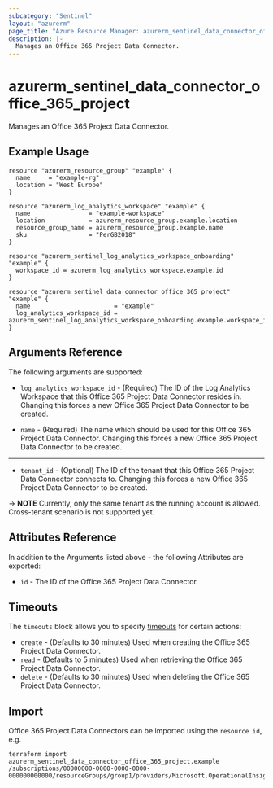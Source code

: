 ```yaml
---
subcategory: "Sentinel"
layout: "azurerm"
page_title: "Azure Resource Manager: azurerm_sentinel_data_connector_office_365_project"
description: |-
  Manages an Office 365 Project Data Connector.
---
```


# azurerm_sentinel_data_connector_office_365_project

Manages an Office 365 Project Data Connector.

## Example Usage

```hcl
resource "azurerm_resource_group" "example" {
  name     = "example-rg"
  location = "West Europe"
}

resource "azurerm_log_analytics_workspace" "example" {
  name                = "example-workspace"
  location            = azurerm_resource_group.example.location
  resource_group_name = azurerm_resource_group.example.name
  sku                 = "PerGB2018"
}

resource "azurerm_sentinel_log_analytics_workspace_onboarding" "example" {
  workspace_id = azurerm_log_analytics_workspace.example.id
}

resource "azurerm_sentinel_data_connector_office_365_project" "example" {
  name                       = "example"
  log_analytics_workspace_id = azurerm_sentinel_log_analytics_workspace_onboarding.example.workspace_id
}
```

## Arguments Reference

The following arguments are supported:

* `log_analytics_workspace_id` - (Required) The ID of the Log Analytics Workspace that this Office 365 Project Data Connector resides in. Changing this forces a new Office 365 Project Data Connector to be created.

* `name` - (Required) The name which should be used for this Office 365 Project Data Connector. Changing this forces a new Office 365 Project Data Connector to be created.

---

* `tenant_id` - (Optional) The ID of the tenant that this Office 365 Project Data Connector connects to. Changing this forces a new Office 365 Project Data Connector to be created.

-> **NOTE** Currently, only the same tenant as the running account is allowed. Cross-tenant scenario is not supported yet.

## Attributes Reference

In addition to the Arguments listed above - the following Attributes are exported:

* `id` - The ID of the Office 365 Project Data Connector.

## Timeouts

The `timeouts` block allows you to specify [timeouts](https://www.terraform.io/language/resources/syntax#operation-timeouts) for certain actions:

* `create` - (Defaults to 30 minutes) Used when creating the Office 365 Project Data Connector.
* `read` - (Defaults to 5 minutes) Used when retrieving the Office 365 Project Data Connector.
* `delete` - (Defaults to 30 minutes) Used when deleting the Office 365 Project Data Connector.

## Import

Office 365 Project Data Connectors can be imported using the `resource id`, e.g.

```shell
terraform import azurerm_sentinel_data_connector_office_365_project.example /subscriptions/00000000-0000-0000-0000-000000000000/resourceGroups/group1/providers/Microsoft.OperationalInsights/workspaces/workspace1/providers/Microsoft.SecurityInsights/dataConnectors/dc1
```
